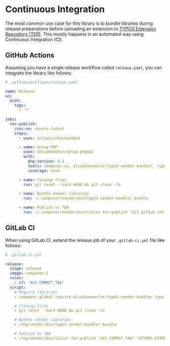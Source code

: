 # Continuous Integration

The most common use case for this library is to bundle libraries during release
preparations before uploading an extension to
[TYPO3 Extension Repository (TER)](https://extensions.typo3.org/). This mostly
happens in an automated way using Continuous Integration (CI).

## GitHub Actions

Assuming you have a single release workflow called `release.yaml`, you can
integrate the library like follows:

```yaml
# .github/workflows/release.yaml

name: Release
on:
  push:
    tags:
      - '*'

jobs:
  ter-publish:
    runs-on: ubuntu-latest
    steps:
      - uses: actions/checkout@v4

      - name: Setup PHP
        uses: shivammathur/setup-php@v2
        with:
          php-version: 8.3
          tools: composer:v2, eliashaeussler/typo3-vendor-bundler, typo3/tailor
          coverage: none

      - name: Cleanup files
        run: git reset --hard HEAD && git clean -fx

      - name: Bundle vendor libraries
        run: ~/.composer/vendor/bin/typo3-vendor-bundler bundle

      - name: Publish to TER
        run: ~/.composer/vendor/bin/tailor ter:publish "${{ github.ref_name }}" "${{ secrets.TYPO3_EXTENSION_KEY }}"
```

## GitLab CI

When using GitLab CI, extend the release job of your `.gitlab-ci.yml` file
like follows:

```yaml
# .gitlab-ci.yml

release:
  stage: release
  image: composer:2
  rules:
    - if: '$CI_COMMIT_TAG'
  script:
    # Require libraries
    - composer global require eliashaeussler/typo3-vendor-bundler typo3/tailor

    # Cleanup files
    - git reset --hard HEAD && git clean -fx

    # Bundle vendor libraries
    - /tmp/vendor/bin/typo3-vendor-bundler bundle

    # Publish to TER
    - /tmp/vendor/bin/tailor ter:publish "$CI_COMMIT_TAG" "$TYPO3_EXTENSION_KEY"
```
